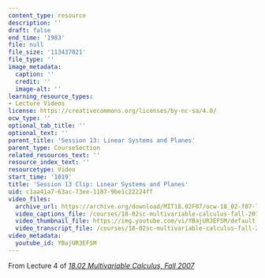 ```yaml
---
content_type: resource
description: ''
draft: false
end_time: '1983'
file: null
file_size: '113437021'
file_type: ''
image_metadata:
  caption: ''
  credit: ''
  image-alt: ''
learning_resource_types:
- Lecture Videos
license: https://creativecommons.org/licenses/by-nc-sa/4.0/
ocw_type: ''
optional_tab_title: ''
optional_text: ''
parent_title: 'Session 13: Linear Systems and Planes'
parent_type: CourseSection
related_resources_text: ''
resource_index_text: ''
resourcetype: Video
start_time: '1019'
title: 'Session 13 Clip: Linear Systems and Planes'
uid: c1aa41a7-63ac-73ee-1187-9be1c22224ff
video_files:
  archive_url: https://archive.org/download/MIT18.02F07/ocw-18_02-f07-lec04_300k.mp4
  video_captions_file: /courses/18-02sc-multivariable-calculus-fall-2010/YBajUR3EFSM_captions.vtt
  video_thumbnail_file: https://img.youtube.com/vi/YBajUR3EFSM/default.jpg
  video_transcript_file: /courses/18-02sc-multivariable-calculus-fall-2010/YBajUR3EFSM_transcript.pdf
video_metadata:
  youtube_id: YBajUR3EFSM
---
```

From Lecture 4 of [_18.02 Multivariable Calculus, Fall 2007_](/courses/18-02-multivariable-calculus-fall-2007/video_galleries/video-lectures)